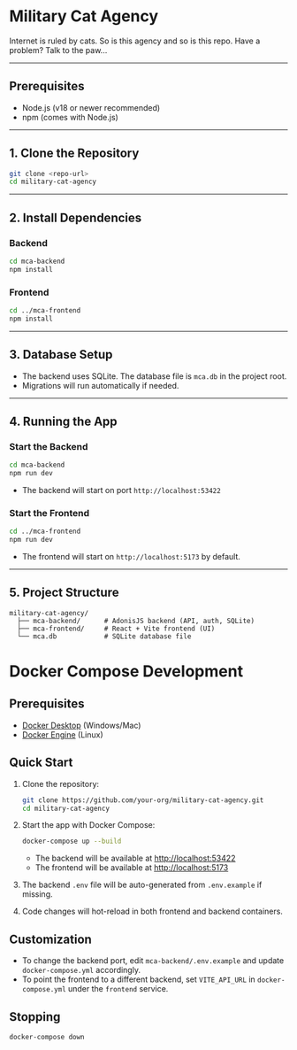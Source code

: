 # Military Cat Agency

Internet is ruled by cats. So is this agency and so is this repo. Have a problem? Talk to the paw...

---

## Prerequisites
- Node.js (v18 or newer recommended)
- npm (comes with Node.js)

---

## 1. Clone the Repository
```sh
git clone <repo-url>
cd military-cat-agency
```

---

## 2. Install Dependencies
### Backend
```sh
cd mca-backend
npm install
```
### Frontend
```sh
cd ../mca-frontend
npm install
```

---

## 3. Database Setup
- The backend uses SQLite. The database file is `mca.db` in the project root.
- Migrations will run automatically if needed.

---

## 4. Running the App
### Start the Backend
```sh
cd mca-backend
npm run dev
```
- The backend will start on port `http://localhost:53422`

### Start the Frontend
```sh
cd ../mca-frontend
npm run dev
```
- The frontend will start on `http://localhost:5173` by default.

---

## 5. Project Structure
```
military-cat-agency/
  ├── mca-backend/      # AdonisJS backend (API, auth, SQLite)
  ├── mca-frontend/     # React + Vite frontend (UI)
  └── mca.db            # SQLite database file
```

# Docker Compose Development

## Prerequisites
- [Docker Desktop](https://www.docker.com/products/docker-desktop/) (Windows/Mac)
- [Docker Engine](https://docs.docker.com/engine/install/) (Linux)

## Quick Start

1. Clone the repository:
   ```sh
   git clone https://github.com/your-org/military-cat-agency.git
   cd military-cat-agency
   ```
2. Start the app with Docker Compose:
   ```sh
   docker-compose up --build
   ```
   - The backend will be available at [http://localhost:53422](http://localhost:53422)
   - The frontend will be available at [http://localhost:5173](http://localhost:5173)

3. The backend `.env` file will be auto-generated from `.env.example` if missing.

4. Code changes will hot-reload in both frontend and backend containers.

## Customization
- To change the backend port, edit `mca-backend/.env.example` and update `docker-compose.yml` accordingly.
- To point the frontend to a different backend, set `VITE_API_URL` in `docker-compose.yml` under the `frontend` service.

## Stopping
```sh
docker-compose down
```